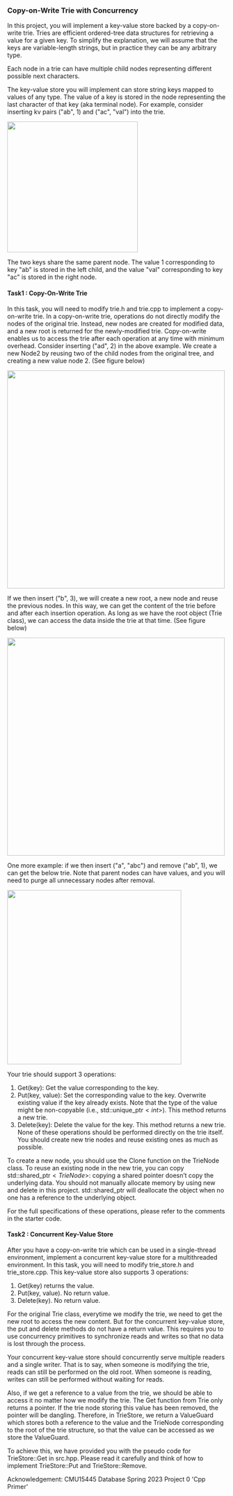 ### Copy-on-Write Trie with Concurrency

In this project, you will implement a key-value store backed by a copy-on-write trie. Tries are efficient ordered-tree data structures for retrieving a value for a given key. To simplify the explanation, we will assume that the keys are variable-length strings, but in practice they can be any arbitrary type.

Each node in a trie can have multiple child nodes representing different possible next characters.

The key-value store you will implement can store string keys mapped to values of any type. The value of a key is stored in the node representing the last character of that key (aka terminal node). For example, consider inserting kv pairs ("ab", 1) and ("ac", "val") into the trie.

<img src="https://notes.sjtu.edu.cn/uploads/upload_b6e9036083fbe8202e19f9d8535e1d81.png" width="300">


The two keys share the same parent node. The value 1 corresponding to key "ab" is stored in the left child, and the value "val" corresponding to key "ac" is stored in the right node.

#### Task1 : Copy-On-Write Trie

In this task, you will need to modify trie.h and trie.cpp to implement a copy-on-write trie. In a copy-on-write trie, operations do not directly modify the nodes of the original trie. Instead, new nodes are created for modified data, and a new root is returned for the newly-modified trie. Copy-on-write enables us to access the trie after each operation at any time with minimum overhead. Consider inserting ("ad", 2) in the above example. We create a new Node2 by reusing two of the child nodes from the original tree, and creating a new value node 2. (See figure below)

<img src="https://notes.sjtu.edu.cn/uploads/upload_a6b0c1197d5b95610b755fc62b51d66b.png" width="500">


If we then insert ("b", 3), we will create a new root, a new node and reuse the previous nodes. In this way, we can get the content of the trie before and after each insertion operation. As long as we have the root object (Trie class), we can access the data inside the trie at that time. (See figure below)

<img src="https://notes.sjtu.edu.cn/uploads/upload_4a69483f918f61563e53641c1e573ac6.png" width="500">



One more example: if we then insert ("a", "abc") and remove ("ab", 1), we can get the below trie. Note that parent nodes can have values, and you will need to purge all unnecessary nodes after removal.

<img src="https://notes.sjtu.edu.cn/uploads/upload_a8b9e344d16516dbcff8586e5db0e255.png" width="400">


Your trie should support 3 operations:

1. Get(key): Get the value corresponding to the key.
2. Put(key, value): Set the corresponding value to the key. Overwrite existing value if the key already exists. Note that the type of the value might be non-copyable (i.e., std::unique_ptr$<int>$). This method returns a new trie.
3. Delete(key): Delete the value for the key. This method returns a new trie.
None of these operations should be performed directly on the trie itself. You should create new trie nodes and reuse existing ones as much as possible.

To create a new node, you should use the Clone function on the TrieNode class. To reuse an existing node in the new trie, you can copy std::shared_ptr$<TrieNode>$: copying a shared pointer doesn’t copy the underlying data. You should not manually allocate memory by using new and delete in this project. std::shared_ptr will deallocate the object when no one has a reference to the underlying object.

For the full specifications of these operations, please refer to the comments in the starter code.
    

#### Task2 : Concurrent Key-Value Store

After you have a copy-on-write trie which can be used in a single-thread environment, implement a concurrent key-value store for a multithreaded environment. In this task, you will need to modify trie_store.h and trie_store.cpp. This key-value store also supports 3 operations:

1. Get(key) returns the value.
2. Put(key, value). No return value.
3. Delete(key). No return value.

For the original Trie class, everytime we modify the trie, we need to get the new root to access the new content. But for the concurrent key-value store, the put and delete methods do not have a return value. This requires you to use concurrency primitives to synchronize reads and writes so that no data is lost through the process.

Your concurrent key-value store should concurrently serve multiple readers and a single writer. That is to say, when someone is modifying the trie, reads can still be performed on the old root. When someone is reading, writes can still be performed without waiting for reads.

Also, if we get a reference to a value from the trie, we should be able to access it no matter how we modify the trie. The Get function from Trie only returns a pointer. If the trie node storing this value has been removed, the pointer will be dangling. Therefore, in TrieStore, we return a ValueGuard which stores both a reference to the value and the TrieNode corresponding to the root of the trie structure, so that the value can be accessed as we store the ValueGuard.

To achieve this, we have provided you with the pseudo code for TrieStore::Get in src.hpp. Please read it carefully and think of how to implement TrieStore::Put and TrieStore::Remove.


Acknowledgement: CMU15445 Database Spring 2023 Project 0 'Cpp Primer'
